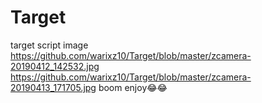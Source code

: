 # Target
target script image
https://github.com/warixz10/Target/blob/master/zcamera-20190412_142532.jpg
https://github.com/warixz10/Target/blob/master/zcamera-20190413_171705.jpg
boom
enjoy😂😂
